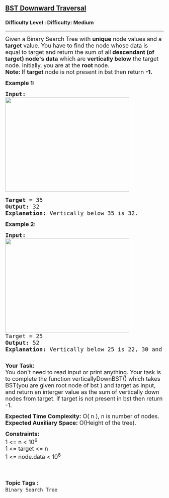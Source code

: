 <h2><a href="https://www.geeksforgeeks.org/problems/bst-downward-traversal--170646/1?page=1&difficulty=Medium&status=unsolved&sortBy=submissions">BST Downward Traversal</a></h2><h3>Difficulty Level : Difficulty: Medium</h3><hr><div class="problems_problem_content__Xm_eO"><p><span style="font-size:18px">Given a Binary Search Tree with <strong>unique</strong> node values and a <strong>target</strong> value. You have to find the node whose data is equal to target and return the sum of all <strong>descendant (of target) node's</strong>&nbsp;<strong>data</strong> which are <strong>vertically below</strong> the target node. Initially, you are at the <strong>root </strong>node.<br>
<strong>Note: </strong>If <strong>target</strong> node is not present in bst then return <strong>-1.</strong></span></p>

<p><strong><span style="font-size:18px">Example 1:</span></strong></p>

<pre><span style="font-size:18px"><strong>Input:</strong></span>
<img alt="" src="https://media.geeksforgeeks.org/img-practice/BSTDownwardTraversal-1662975635.png" style="height:300px; width:394px">

<span style="font-size:18px"><strong>Target</strong> = 35
<strong>Output:</strong> 32
<strong>Explanation:</strong> Vertically below 35 is 32.</span>
</pre>

<p><strong><span style="font-size:18px">Example 2:</span></strong></p>

<pre><span style="font-size:18px"><strong>Input:
</strong></span><img alt="" src="https://media.geeksforgeeks.org/img-practice/BSTDownwardTraversal-1662975635.png" style="height:300px; width:394px">
<span style="font-size:18px">Target = 25
<strong>Output:</strong> 52
<strong>Explanation:</strong> Vertically below 25 is 22, 30 and their sum is 52.<strong>
</strong></span></pre>

<p><br>
<span style="font-size:18px"><strong>Your Task:</strong><br>
You don't need to read input or print anything. Your task is to complete the function verticallyDownBST() which takes BST(you are given root node of bst )&nbsp;and target&nbsp;as input, and return an interger value as the sum of vertically down nodes from target. If target is not present in bst then return -1.</span></p>

<p><span style="font-size:18px"><strong>Expected Time Complexity:</strong> O( n ), n is number of nodes.<br>
<strong>Expected Auxiliary Space:</strong> O(Height of the tree).</span></p>

<p><strong><span style="font-size:18px">Constraints:</span></strong><br>
<span style="font-size:18px">1 &lt;= n &lt;&nbsp;10<sup>6</sup><br>
1 &lt;= target &lt;= n<br>
1 &lt;= node.data&nbsp;&lt;&nbsp;10<sup>6</sup></span><br>
&nbsp;</p>
</div><br><p><span style=font-size:18px><strong>Topic Tags : </strong><br><code>Binary Search Tree</code>&nbsp;